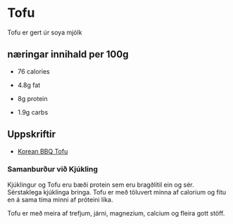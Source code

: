 # Tofu

Tofu er gert úr soya mjólk

## næringar innihald per 100g

- 76 calories

- 4.8g fat

- 8g protein

- 1.9g carbs

## Uppskriftir

- [Korean BBQ Tofu](vegan_korean_bbq.md)

### Samanburður við Kjúkling

Kjúklingur og Tofu eru bæði protein sem eru bragðlítil ein og sér. Sérstaklega kjúklinga bringa. Tofu er með töluvert minna af calorium og fitu en á sama tíma minni af próteini líka.

Tofu er með meira af trefjum, járni, magnezium, calcium og fleira gott stöff.

